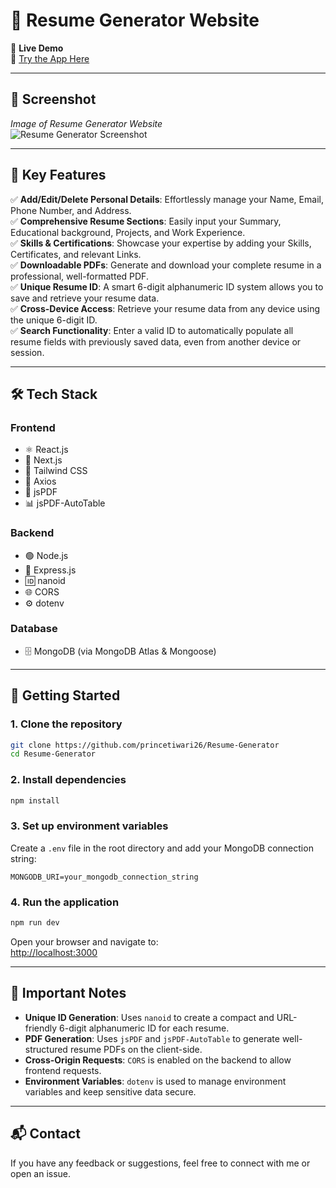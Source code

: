 
# 📝 Resume Generator Website

🚀 **Live Demo**  
🔗 [Try the App Here](https://resume-generator-1-ag1w.onrender.com/)

---

## 📸 Screenshot  
_Image of Resume Generator Website_  
![Resume Generator Screenshot](https://imagizer.imageshack.com/img922/5028/0YMarM.png)

---

## 🌟 Key Features

✅ **Add/Edit/Delete Personal Details**: Effortlessly manage your Name, Email, Phone Number, and Address.  
✅ **Comprehensive Resume Sections**: Easily input your Summary, Educational background, Projects, and Work Experience.  
✅ **Skills & Certifications**: Showcase your expertise by adding your Skills, Certificates, and relevant Links.  
✅ **Downloadable PDFs**: Generate and download your complete resume in a professional, well-formatted PDF.  
✅ **Unique Resume ID**: A smart 6-digit alphanumeric ID system allows you to save and retrieve your resume data.  
✅ **Cross-Device Access**: Retrieve your resume data from any device using the unique 6-digit ID.  
✅ **Search Functionality**: Enter a valid ID to automatically populate all resume fields with previously saved data, even from another device or session.

---

## 🛠️ Tech Stack

### **Frontend**
- ⚛️ React.js  
- 🚀 Next.js  
- 🎨 Tailwind CSS  
- 🔗 Axios  
- 📄 jsPDF  
- 📊 jsPDF-AutoTable  

### **Backend**
- 🟢 Node.js  
- 🧩 Express.js  
- 🆔 nanoid  
- 🌐 CORS  
- ⚙️ dotenv  

### **Database**
- 🗄️ MongoDB (via MongoDB Atlas & Mongoose)

---

## 🚀 Getting Started

### 1. Clone the repository

```bash
git clone https://github.com/princetiwari26/Resume-Generator
cd Resume-Generator
```

### 2. Install dependencies

```bash
npm install
```

### 3. Set up environment variables

Create a `.env` file in the root directory and add your MongoDB connection string:

```env
MONGODB_URI=your_mongodb_connection_string
```

### 4. Run the application

```bash
npm run dev
```

Open your browser and navigate to:  
[http://localhost:3000](http://localhost:3000)

---

## 📌 Important Notes

- **Unique ID Generation**: Uses `nanoid` to create a compact and URL-friendly 6-digit alphanumeric ID for each resume.  
- **PDF Generation**: Uses `jsPDF` and `jsPDF-AutoTable` to generate well-structured resume PDFs on the client-side.  
- **Cross-Origin Requests**: `CORS` is enabled on the backend to allow frontend requests.  
- **Environment Variables**: `dotenv` is used to manage environment variables and keep sensitive data secure.

---

## 📬 Contact

If you have any feedback or suggestions, feel free to connect with me or open an issue.